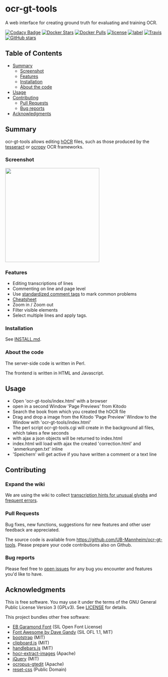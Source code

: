 ocr-gt-tools
============

A web interface for creating ground truth for evaluating and training OCR.

[![Codacy Badge](https://api.codacy.com/project/badge/Grade/2070d0de80a042b789e5d47b9871b682)](https://app.codacy.com/app/Stefan-Weil/ocr-gt-tools?utm_source=github.com&utm_medium=referral&utm_content=UB-Mannheim/ocr-gt-tools&utm_campaign=Badge_Grade_Dashboard)
[![Docker Stars](https://img.shields.io/docker/stars/ubma/ocr-gt-tools.svg)](https://hub.docker.com/r/ubma/ocr-gt-tools/)
[![Docker Pulls](https://img.shields.io/docker/pulls/ubma/ocr-gt-tools.svg)](https://hub.docker.com/r/ubma/ocr-gt-tools/)
[![license](https://img.shields.io/github/license/UB-Mannheim/ocr-gt-tools.svg)](https://github.com/UB-Mannheim/ocr-gt-tools/blob/master/LICENSE)
[![label](https://img.shields.io/github/issues/UB-Mannheim/ocr-gt-tools.svg)](https://github.com/UB-Mannheim/ocr-gt-tools/issues)
[![Travis](https://img.shields.io/travis/kba/ocr-gt-tools.svg?maxAge=2592000)](https://travis-ci.org/UB-Mannheim/ocr-gt-tools)
[![GitHub stars](https://img.shields.io/github/stars/UB-Mannheim/ocr-gt-tools.svg?style=social&label=Star)](https://github.com/UB-Mannheim/ocr-gt-tools/stargazers)

## Table of Contents

* [Summary](#summary)
	* [Screenshot](#screenshot)
	* [Features](#features)
	* [Installation](#installation)
	* [About the code](#about-the-code)
* [Usage](#usage)
* [Contributing](#contributing)
	* [Pull Requests](#pull-requests)
	* [Bug reports](#bug-reports)
* [Acknowledgments](#acknowledgments)

## Summary

ocr-gt-tools allows editing
[hOCR](https://github.com/kba/hocr-spec/blob/master/hocr-spec.md) files,
such as those produced by the
[tesseract](https://github.com/tesseract-ocr/tesseract) or
[ocropy](https://github.com/tmbdev/ocropy) OCR frameworks.

### Screenshot

<img src="./doc/screenshots/screenshot.png" height="300"/>

### Features

* Editing transcriptions of lines
* Commenting on line and page level
* Use [standardized comment tags](https://github.com/UB-Mannheim/ocr-gt-tools/wiki/Error-Tags) to mark common problems
* [Cheatsheet](./doc/screenshots/cheatsheet-2016-05-04.png)
* Zoom in / Zoom out
* Filter visible elements
* Select multiple lines and apply tags.

### Installation

See [INSTALL.md](./INSTALL.md).

### About the code

The server-side code is written in Perl.

The frontend is written in HTML and Javascript.

## Usage

- Open 'ocr-gt-tools/index.html' with a browser
- open in a second Window 'Page Previews' from Kitodo
- Search the book from which you created the hOCR file
- Drag and drop a image from the Kitodo 'Page Preview' Window to the Window with 'ocr-gt-tools/index.html'
- The perl script ocr-gt-tools.cgi will create in the background all files, which takes a few seconds
- with ajax a json objects will be returned to index.html
- index.html will load with ajax the created 'correction.html' and 'anmerkungen.txt' inline
- 'Speichern' will get active if you have written a comment or a text line

## Contributing

### Expand the wiki

We are using the wiki to collect [transcription hints for unusual
glyphs](wiki/Special-Characters) and [frequent errors](wiki/Error-Tags). 

### Pull Requests

Bug fixes, new functions, suggestions for new features and other user feedback
are appreciated.

The source code is available from https://github.com/UB-Mannheim/ocr-gt-tools.
Please prepare your code contributions also on Github.

### Bug reports

Please feel free to [open
issues](https://github.com/UB-Mannheim/ocr-gt-tools/issues) for any bug you
encounter and features you'd like to have.


## Acknowledgments

This is free software. You may use it under the terms of the GNU General Public
License Version 3 (GPLv3). See [LICENSE](LICENSE) for details.

This project bundles other free software:

* [EB Garamond Font](https://www.google.com/fonts/specimen/EB+Garamond) (SIL Open Font License)
* [Font Awesome by Dave Gandy](http://fontawesome.io/) (SIL OFL 1.1, MIT)
* [bootstrap](http://getbootstrap.com/) (MIT)
* [clipboard.js](https://github.com/zenorocha/clipboard.js) (MIT)
* [handlebars.js](https://github.com/wycats/handlebars.js) (MIT)
* [hocr-extract-images](https://github.com/tmbdev/hocr-tools) (Apache)
* [jQuery](http://jquery.com/) (MIT)
* [ocropus-gtedit](https://github.com/tmbdev/ocropy) (Apache)
* [reset-css](https://github.com/shannonmoeller/reset-css) (Public Domain)
